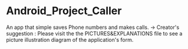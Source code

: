 # Android_Project_Caller
An app that simple saves Phone numbers and makes calls.
-> Creator's suggestion : Please visit the the PICTURES&EXPLANATIONS file to see a picture illustration diagram of the application's form.
